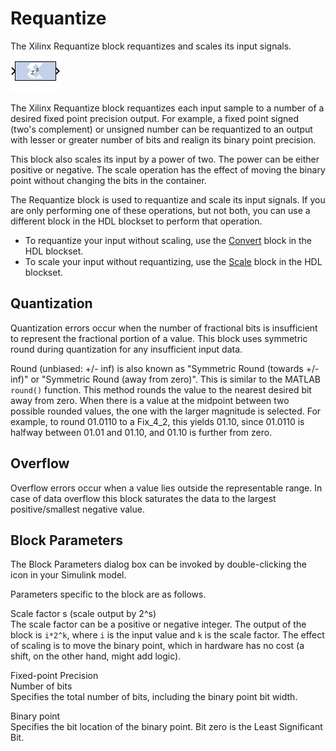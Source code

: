 # Requantize

The Xilinx Requantize block requantizes and scales its input signals.

![](./Images/block.png)

The Xilinx Requantize block requantizes each input sample to a number of
a desired fixed point precision output. For example, a fixed point
signed (two's complement) or unsigned number can be requantized to an
output with lesser or greater number of bits and realign its binary
point precision.

This block also scales its input by a power of two. The power can be
either positive or negative. The scale operation has the effect of
moving the binary point without changing the bits in the container.

The Requantize block is used to requantize and scale its input signals.
If you are only performing one of these operations, but not both, you
can use a different block in the HDL blockset to perform that operation.

- To requantize your input without scaling, use the
  [Convert](convert.html) block in the HDL blockset.
- To scale your input without requantizing, use the [Scale](scale.html)
  block in the HDL blockset.

## Quantization

Quantization errors occur when the number of fractional bits is
insufficient to represent the fractional portion of a value. This block
uses symmetric round during quantization for any insufficient input
data.

Round (unbiased: +/- inf) is also known as "Symmetric Round (towards +/-
inf)" or "Symmetric Round (away from zero)". This is similar to the
MATLAB `round()` function. This method rounds the value to the nearest
desired bit away from zero. When there is a value at the midpoint
between two possible rounded values, the one with the larger magnitude
is selected. For example, to round 01.0110 to a Fix_4_2, this yields
01.10, since 01.0110 is halfway between 01.01 and 01.10, and 01.10 is
further from zero.

## Overflow

Overflow errors occur when a value lies outside the representable range.
In case of data overflow this block saturates the data to the largest
positive/smallest negative value.

## Block Parameters

The Block Parameters dialog box can be invoked by double-clicking the
icon in your Simulink model.

Parameters specific to the block are as follows.

Scale factor s (scale output by 2^s)  
The scale factor can be a positive or negative integer. The output of
the block is `i*2^k`, where `i` is the input value and `k` is the scale
factor. The effect of scaling is to move the binary point, which in
hardware has no cost (a shift, on the other hand, might add logic).

Fixed-point Precision  
Number of bits  
Specifies the total number of bits, including the binary point bit
width.

Binary point  
Specifies the bit location of the binary point. Bit zero is the Least
Significant Bit.
